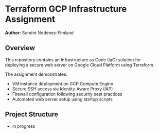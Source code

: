 # Terraform GCP Infrastructure Assignment

**Author:** Sondre Nodenes-Fimland

## Overview

This repository contains an Infrastructure as Code (IaC) solution for deploying a secure web server on Google Cloud Platform using Terraform.

The assignment demonstrates:
- VM instance deployment on GCP Compute Engine
- Secure SSH access via Identity-Aware Proxy (IAP)
- Firewall configuration following security best practices
- Automated web server setup using startup scripts

## Project Structure
- In progress
